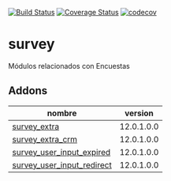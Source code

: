 [![Build Status](https://travis-ci.org/OdooNodrizaTech/survey.svg?branch=12.0)](https://travis-ci.org/OdooNodrizaTech/survey)
[![Coverage Status](https://coveralls.io/repos/github/OdooNodrizaTech/survey/badge.svg?branch=12.0)](https://coveralls.io/github/OdooNodrizaTech/survey?branch=12.0)
[![codecov](https://codecov.io/gh/OdooNodrizaTech/survey/branch/12.0/graph/badge.svg)](https://codecov.io/gh/OdooNodrizaTech/survey)


survey
=========
Módulos relacionados con Encuestas


Addons
----------------
nombre | version
--- | ---
[survey_extra](survey_extra/) | 12.0.1.0.0
[survey_extra_crm](survey_extra_crm/) | 12.0.1.0.0
[survey_user_input_expired](survey_user_input_expired/) | 12.0.1.0.0
[survey_user_input_redirect](survey_user_input_redirect/) | 12.0.1.0.0
